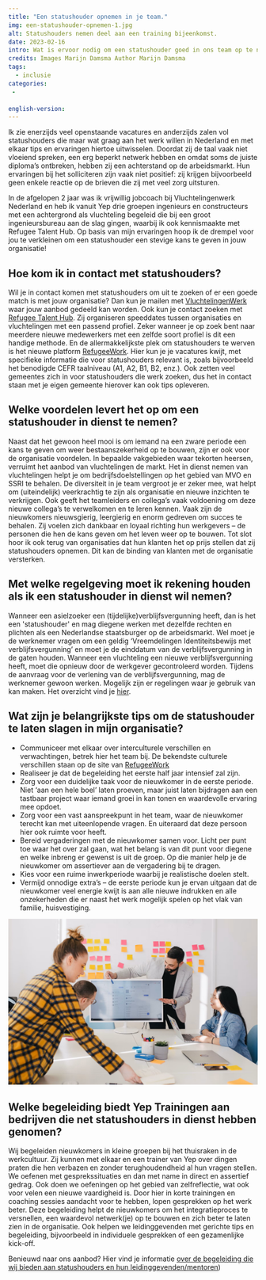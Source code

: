 ```yaml
---
title: "Een statushouder opnemen in je team."
img: een-statushouder-opnemen-1.jpg
alt: Statushouders nemen deel aan een training bijeenkomst.
date: 2023-02-16
intro: Wat is ervoor nodig om een statushouder goed in ons team op te nemen? Antwoord op veel voorkomende vragen.
credits: Images Marijn Damsma Author Marijn Damsma
tags:
  - inclusie
categories:
 - 

english-version:
---
```

Ik zie enerzijds veel openstaande vacatures en anderzijds zalen vol statushouders die maar wat graag aan het werk willen in Nederland en met elkaar tips en ervaringen hiertoe uitwisselen. Doordat zij de taal vaak niet vloeiend spreken, een erg beperkt netwerk hebben en omdat soms de juiste diploma’s ontbreken, hebben zij een achterstand op de arbeidsmarkt. Hun ervaringen bij het solliciteren zijn vaak niet positief: zij krijgen bijvoorbeeld geen enkele reactie op de brieven die zij met veel zorg uitsturen. 

In de afgelopen 2 jaar was ik vrijwillig jobcoach bij Vluchtelingenwerk Nederland en heb ik vanuit Yep drie groepen ingenieurs en constructeurs met een achtergrond als vluchteling begeleid die bij een groot ingenieursbureau aan de slag gingen, waarbij ik ook kennismaakte met Refugee Talent Hub. Op basis van mijn ervaringen hoop ik de drempel voor jou te verkleinen om een statushouder een stevige kans te geven in jouw organisatie!

## Hoe kom ik in contact met statushouders?

Wil je in contact komen met statushouders om uit te zoeken of er een goede match is met jouw organisatie? Dan kun je mailen met [VluchtelingenWerk](mailto:infodesk-werk@vluchtelingenwerk.nl)  waar jouw aanbod gedeeld kan worden. Ook kun je contact zoeken met [Refugee Talent Hub](https://refugeetalenthub.com/). Zij organiseren speeddates tussen organisaties en vluchtelingen met een passend profiel. Zeker wanneer je op zoek bent naar meerdere nieuwe medewerkers met een zelfde soort profiel is dit een handige methode. En de allermakkelijkste plek om statushouders te werven is het nieuwe platform [RefugeeWork](https://refugeework.nl). Hier kun je je vacatures kwijt, met specifieke informatie die voor statushouders relevant is, zoals bijvoorbeeld het benodigde CEFR taalniveau (A1, A2, B1, B2, enz.). Ook zetten veel gemeentes zich in voor statushouders die werk zoeken, dus het in contact staan met je eigen gemeente hierover kan ook tips opleveren.


## Welke voordelen levert het op om een statushouder in dienst te nemen?

Naast dat het gewoon heel mooi is om iemand na een zware periode een kans te geven om weer bestaanszekerheid op te bouwen, zijn er ook voor de organisatie voordelen. In bepaalde vakgebieden waar tekorten heersen, verruimt het aanbod van vluchtelingen de markt. Het in dienst nemen van vluchtelingen helpt je om bedrijfsdoelstellingen op het gebied van MVO en SSRI te behalen. De diversiteit in je team vergroot je er zeker mee, wat helpt om (uiteindelijk) veerkrachtig te zijn als organisatie en nieuwe inzichten te verkrijgen. Ook geeft het teamleiders en collega’s vaak voldoening om deze nieuwe collega’s te verwelkomen en te leren kennen. Vaak zijn de nieuwkomers nieuwsgierig, leergierig en enorm gedreven om succes te behalen. Zij voelen zich dankbaar en loyaal richting hun werkgevers – de personen die hen de kans geven om het leven weer op te bouwen. Tot slot hoor ik ook terug van organisaties dat hun klanten het op prijs stellen dat zij statushouders opnemen. Dit kan de binding van klanten met de organisatie versterken. 

## Met welke regelgeving moet ik rekening houden als ik een statushouder in dienst wil nemen? 
Wanneer een asielzoeker een (tijdelijke)verblijfsvergunning heeft, dan is het een 'statushouder' en mag diegene werken met dezelfde rechten en plichten als een Nederlandse staatsburger op de arbeidsmarkt. Wel moet je de werknemer vragen om een geldig ‘Vreemdelingen Identiteitsbewijs met verblijfsvergunning’ en moet je de einddatum van de verblijfsvergunning in de gaten houden. Wanneer een vluchteling een nieuwe verblijfsvergunning heeft, moet die opnieuw door de werkgever gecontroleerd worden. Tijdens de aanvraag voor de verlening van de verblijfsvergunning, mag de werknemer gewoon werken. Mogelijk zijn er regelingen waar je gebruik van kan maken. Het overzicht vind je [hier](https://www.refugeework.nl/praktische-zaken-en-organisatie).

## Wat zijn je belangrijkste tips om de statushouder te laten slagen in mijn organisatie?

- Communiceer met elkaar over interculturele verschillen en verwachtingen, betrek hier het team bij. De bekendste culturele verschillen staan op de site van [RefugeeWork](https://www.refugeework.nl/een-vluchteling-bij-jou-in-dienst)
- Realiseer je dat de begeleiding het eerste half jaar intensief zal zijn. 
- Zorg voor een duidelijke taak voor de nieuwkomer in de eerste periode. Niet ‘aan een hele boel’ laten proeven, maar juist laten bijdragen aan een tastbaar project waar iemand groei in kan tonen en waardevolle ervaring mee opdoet.
- Zorg voor een vast aanspreekpunt in het team, waar de nieuwkomer terecht kan met uiteenlopende vragen. En uiteraard dat deze persoon hier ook ruimte voor heeft.
- Bereid vergaderingen met de nieuwkomer samen voor. Licht per punt toe waar het over zal gaan, wat het belang is van dit punt voor diegene en welke inbreng er gewenst is uit de groep. Op die manier help je de nieuwkomer om assertiever aan de vergadering bij te dragen.
- Kies voor een ruime inwerkperiode waarbij je realistische doelen stelt.
- Vermijd onnodige extra’s – de eerste periode kun je ervan uitgaan dat de nieuwkomer veel energie kwijt is aan alle nieuwe indrukken en alle onzekerheden die er naast het werk mogelijk spelen op het vlak van familie, huisvestiging. 


![Een groep in gesprek](./een-statushouder-opnemen-2.jpg)

## Welke begeleiding biedt Yep Trainingen aan bedrijven die net statushouders in dienst hebben genomen?
Wij begeleiden nieuwkomers in kleine groepen bij het thuisraken in de werkcultuur. Zij kunnen met elkaar en een trainer van Yep over dingen praten die hen verbazen en zonder terughoudendheid al hun vragen stellen. We oefenen met gesprekssituaties en dan met name in direct en assertief gedrag. Ook doen we oefeningen op het gebied van zelfreflectie, wat ook voor velen een nieuwe vaardigheid is. Door hier in korte trainingen en coaching sessies aandacht voor te hebben, lopen gesprekken op het werk beter. Deze begeleiding helpt de nieuwkomers om het integratieproces te versnellen, een waardevol netwerk(je) op te bouwen en zich beter te laten zien in de organisatie. Ook helpen we leidinggevenden met gerichte tips en begeleiding, bijvoorbeeld in individuele gesprekken of een gezamenlijke kick-off.

Benieuwd naar ons aanbod? Hier vind je informatie [over de begeleiding die wij bieden aan statushouders en hun leidinggevenden/mentoren](/trainingen/statushouder-begeleiding/))